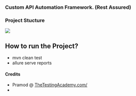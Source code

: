 ### Custom API Automation Framework. (Rest Assured)


### Project Stucture
![](https://i.imgur.com/d3gtMxg.png)

## How to run the Project?

- mvn clean test
- allure serve reports



#### Credits
- Pramod @ [TheTestingAcademy.com/](https://www.thetestingacademy.com)
- 
